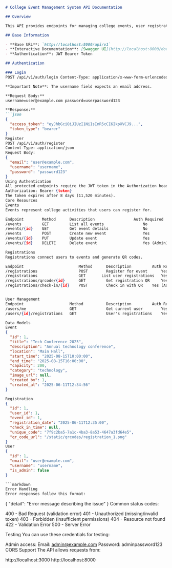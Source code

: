 ```markdown
# College Event Management System API Documentation

## Overview

This API provides endpoints for managing college events, user registrations, and attendance tracking with QR codes.

## Base Information

- **Base URL**: `http://localhost:8000/api/v1`
- **Interactive Documentation**: [Swagger UI](http://localhost:8000/docs)
- **Authentication**: JWT Bearer Token

## Authentication

### Login
POST /api/v1/auth/login Content-Type: application/x-www-form-urlencoded

**Important Note**: The username field expects an email address.

**Request Body:**
username=user@example.com password=userpassword123

**Response:**
```json
{
  "access_token": "eyJhbGciOiJIUzI1NiIsInR5cCI6IkpXVCJ9...",
  "token_type": "bearer"
}
Register
POST /api/v1/auth/register
Content-Type: application/json
Request Body:
{
  "email": "user@example.com",
  "username": "username",
  "password": "password123"
}
Using Authentication
All protected endpoints require the JWT token in the Authorization header:
Authorization: Bearer {token}
The token expires after 8 days (11,520 minutes).
Core Resources
Events
Events represent college activities that users can register for.

Endpoint	    Method	    Description	                Auth Required
/events	        GET	        List all events	                No
/events/{id}	GET	        Get event details	            No
/events	        POST        Create new event	            Yes
/events/{id}	PUT	        Update event	                Yes
/events/{id}	DELETE	    Delete event	                Yes (Admin)

Registrations
Registrations connect users to events and generate QR codes.

Endpoint	                    Method	    Description	        Auth Required
/registrations	                POST	    Register for event	    Yes
/registrations	                GET	      List user registrations	Yes
/registrations/qrcode/{id}	    GET	        Get registration QR	    Yes
/registrations/check-in/{id}    POST	    Check in with QR	Yes (Admin)


User Management
Endpoint	                Method	        Description	        Auth Required
/users/me	                GET	            Get current user	    Yes
/users/{id}/registrations	GET	            User's registrations	Yes

Data Models
Event
{
  "id": 1,
  "title": "Tech Conference 2025",
  "description": "Annual technology conference",
  "location": "Main Hall",
  "start_time": "2025-08-15T10:00:00",
  "end_time": "2025-08-15T16:00:00",
  "capacity": 200,
  "category": "technology",
  "image_url": null,
  "created_by": 1,
  "created_at": "2025-06-11T12:34:56"
}

Registration
{
  "id": 1,
  "user_id": 1,
  "event_id": 1,
  "registration_date": "2025-06-11T12:35:00",
  "check_in_time": null,
  "unique_code": "7f9c2ba5-7a1c-4ba3-8a53-4647a3fd64e5",
  "qr_code_url": "/static/qrcodes/registration_1.png"
}
User
{
  "id": 1,
  "email": "user@example.com",
  "username": "username",
  "is_admin": false
}

```markdown
Error Handling
Error responses follow this format:
```

{
  "detail": "Error message describing the issue"
}
Common status codes:

400 - Bad Request (validation error)
401 - Unauthorized (missing/invalid token)
403 - Forbidden (insufficient permissions)
404 - Resource not found
422 - Validation Error
500 - Server Error


Testing
You can use these credentials for testing:

Admin access:
Email: admin@example.com
Password: adminpassword123
CORS Support
The API allows requests from:

http://localhost:3000
http://localhost:8000
```